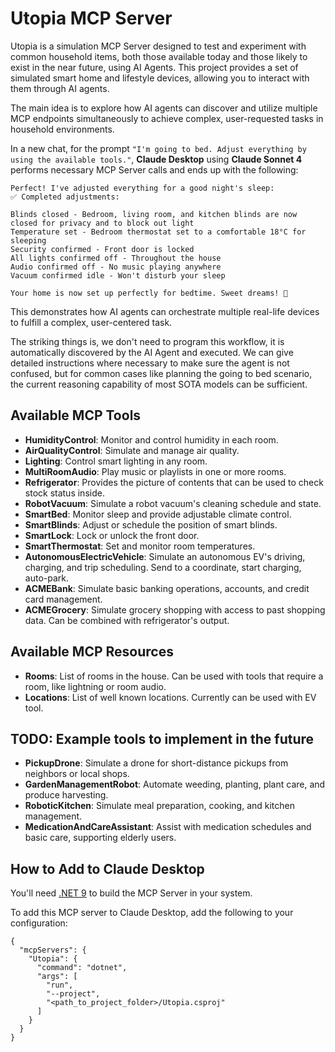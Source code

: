 # Utopia MCP Server

Utopia is a simulation MCP Server designed to test and experiment with common household items, both those available today and those likely to exist in the near future, using AI Agents. This project provides a set of simulated smart home and lifestyle devices, allowing you to interact with them through AI agents.

The main idea is to explore how AI agents can discover and utilize multiple MCP endpoints simultaneously to achieve complex, user-requested tasks in household environments.

In a new chat, for the prompt ```"I'm going to bed. Adjust everything by using the available tools."```, **Claude Desktop** using **Claude Sonnet 4** performs necessary MCP Server calls and ends up with the following:

```
Perfect! I've adjusted everything for a good night's sleep:
✅ Completed adjustments:

Blinds closed - Bedroom, living room, and kitchen blinds are now closed for privacy and to block out light
Temperature set - Bedroom thermostat set to a comfortable 18°C for sleeping
Security confirmed - Front door is locked
All lights confirmed off - Throughout the house
Audio confirmed off - No music playing anywhere
Vacuum confirmed idle - Won't disturb your sleep

Your home is now set up perfectly for bedtime. Sweet dreams! 🌙
```
This demonstrates how AI agents can orchestrate multiple real-life devices to fulfill a complex, user-centered task.

The striking things is, we don't need to program this workflow, it is automatically discovered by the AI Agent and executed. We can give detailed instructions where necessary to make sure the agent is not confused, but for common cases like planning the going to bed scenario, the current reasoning capability of most SOTA models can be sufficient.

## Available MCP Tools

- **HumidityControl**: Monitor and control humidity in each room.
- **AirQualityControl**: Simulate and manage air quality.
- **Lighting**: Control smart lighting in any room.
- **MultiRoomAudio**: Play music or playlists in one or more rooms.
- **Refrigerator**: Provides the picture of contents that can be used to check stock status inside.
- **RobotVacuum**: Simulate a robot vacuum's cleaning schedule and state.
- **SmartBed**: Monitor sleep and provide adjustable climate control.
- **SmartBlinds**: Adjust or schedule the position of smart blinds.
- **SmartLock**: Lock or unlock the front door.
- **SmartThermostat**: Set and monitor room temperatures.
- **AutonomousElectricVehicle**: Simulate an autonomous EV's driving, charging, and trip scheduling. Send to a coordinate, start charging, auto-park.
- **ACMEBank**: Simulate basic banking operations, accounts, and credit card management.
- **ACMEGrocery**: Simulate grocery shopping with access to past shopping data. Can be combined with refrigerator's output.

## Available MCP Resources

- **Rooms**: List of rooms in the house. Can be used with tools that require a room, like lightning or room audio.
- **Locations**: List of well known locations. Currently can be used with EV tool.

## TODO: Example tools to implement in the future
- **PickupDrone**: Simulate a drone for short-distance pickups from neighbors or local shops.
- **GardenManagementRobot**: Automate weeding, planting, plant care, and produce harvesting.
- **RoboticKitchen**: Simulate meal preparation, cooking, and kitchen management.
- **MedicationAndCareAssistant**: Assist with medication schedules and basic care, supporting elderly users.


## How to Add to Claude Desktop

You'll need [.NET 9](https://dotnet.microsoft.com/en-us/download/dotnet/9.0) to build the MCP Server in your system.

To add this MCP server to Claude Desktop, add the following to your configuration:

```
{
  "mcpServers": {
    "Utopia": {
      "command": "dotnet",
      "args": [
        "run",
        "--project",
        "<path_to_project_folder>/Utopia.csproj"
      ]
    }
  }
}
```